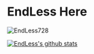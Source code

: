 # EndLess Here

<img src="https://komarev.com/ghpvc/?username=EndLess728&style=flat-square&label=Nazar+rakhne+wale" alt="EndLess728" /><br>

[![EndLess's github stats](https://github-readme-stats.vercel.app/api?username=EndLess728&show_icons=true&theme=default)](https://github.com/EndLess728)


